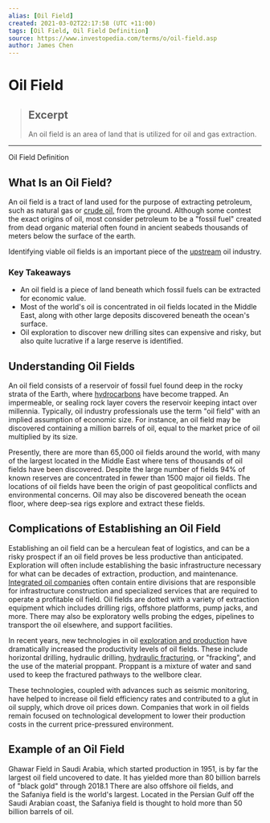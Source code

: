 ```yaml
---
alias: [Oil Field]
created: 2021-03-02T22:17:58 (UTC +11:00)
tags: [Oil Field, Oil Field Definition]
source: https://www.investopedia.com/terms/o/oil-field.asp
author: James Chen
---
```


# Oil Field

> ## Excerpt
> An oil field is an area of land that is utilized for oil and gas extraction.

---

Oil Field Definition
## What Is an Oil Field?

An oil field is a tract of land used for the purpose of extracting petroleum, such as natural gas or [crude oil,](https://www.investopedia.com/terms/c/crude-oil.asp) from the ground. Although some contest the exact origins of oil, most consider petroleum to be a "fossil fuel" created from dead organic material often found in ancient seabeds thousands of meters below the surface of the earth.

Identifying viable oil fields is an important piece of the [upstream](https://www.investopedia.com/terms/u/upstream.asp) oil industry.

### Key Takeaways

-   An oil field is a piece of land beneath which fossil fuels can be extracted for economic value.
-   Most of the world's oil is concentrated in oil fields located in the Middle East, along with other large deposits discovered beneath the ocean's surface.
-   Oil exploration to discover new drilling sites can expensive and risky, but also quite lucrative if a large reserve is identified.

## Understanding Oil Fields

An oil field consists of a reservoir of fossil fuel found deep in the rocky strata of the Earth, where [hydrocarbons](https://www.investopedia.com/terms/h/hydrocarbon.asp) have become trapped. An impermeable, or sealing rock layer covers the reservoir keeping intact over millennia. Typically, oil industry professionals use the term "oil field" with an implied assumption of economic size. For instance, an oil field may be discovered containing a million barrels of oil, equal to the market price of oil multiplied by its size.

Presently, there are more than 65,000 oil fields around the world, with many of the largest located in the Middle East where tens of thousands of oil fields have been discovered. Despite the large number of fields 94% of known reserves are concentrated in fewer than 1500 major oil fields. The locations of oil fields have been the origin of past geopolitical conflicts and environmental concerns. Oil may also be discovered beneath the ocean floor, where deep-sea rigs explore and extract these fields.

## Complications of Establishing an Oil Field

Establishing an oil field can be a herculean feat of logistics, and can be a risky prospect if an oil field proves be less productive than anticipated. Exploration will often include establishing the basic infrastructure necessary for what can be decades of extraction, production, and maintenance. [Integrated oil companies](https://www.investopedia.com/terms/i/integrated-oil-gas-company.asp) often contain entire divisions that are responsible for infrastructure construction and specialized services that are required to operate a profitable oil field. Oil fields are dotted with a variety of extraction equipment which includes drilling rigs, offshore platforms, pump jacks, and more. There may also be exploratory wells probing the edges, pipelines to transport the oil elsewhere, and support facilities.

In recent years, new technologies in oil [exploration and production](https://www.investopedia.com/terms/e/exploration-production-company.asp) have dramatically increased the productivity levels of oil fields. These include horizontal drilling, hydraulic drilling, [hydraulic fracturing](https://www.investopedia.com/terms/h/hydraulic-fracturing.asp), or "fracking", and the use of the material proppant. Proppant is a mixture of water and sand used to keep the fractured pathways to the wellbore clear.

These technologies, coupled with advances such as seismic monitoring, have helped to increase oil field efficiency rates and contributed to a glut in oil supply, which drove oil prices down. Companies that work in oil fields remain focused on technological development to lower their production costs in the current price-pressured environment.

## Example of an Oil Field

Ghawar Field in Saudi Arabia, which started production in 1951, is by far the largest oil field uncovered to date. It has yielded more than 80 billion barrels of "black gold" through 2018.1 There are also offshore oil fields, and the Safaniya field is the world's largest. Located in the Persian Gulf off the Saudi Arabian coast, the Safaniya field is thought to hold more than 50 billion barrels of oil.
